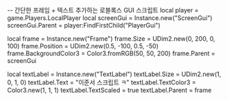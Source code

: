 -- 간단한 프레임 + 텍스트 추가하는 로블록스 GUI 스크립트
local player = game.Players.LocalPlayer
local screenGui = Instance.new("ScreenGui")
screenGui.Parent = player:FindFirstChild("PlayerGui")

local frame = Instance.new("Frame")
frame.Size = UDim2.new(0, 200, 0, 100)
frame.Position = UDim2.new(0.5, -100, 0.5, -50)
frame.BackgroundColor3 = Color3.fromRGB(50, 50, 200)
frame.Parent = screenGui

local textLabel = Instance.new("TextLabel")
textLabel.Size = UDim2.new(1, 0, 1, 0)
textLabel.Text = "이준서 스크립트 ㅋ"
textLabel.TextColor3 = Color3.new(1, 1, 1)
textLabel.TextScaled = true
textLabel.Parent = frame
